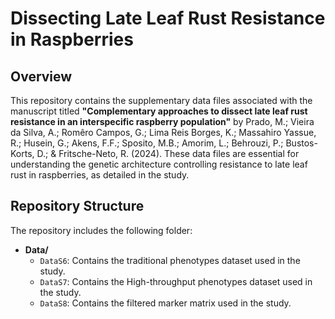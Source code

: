 # Dissecting Late Leaf Rust Resistance in Raspberries

## Overview

This repository contains the supplementary data files associated with the manuscript titled **"Complementary approaches to dissect late leaf rust resistance in an interspecific raspberry population"** by Prado, M.; Vieira da Silva, A.; Romêro Campos, G.; Lima Reis Borges, K.; Massahiro Yassue, R.; Husein, G.; Akens, F.F.; Sposito, M.B.; Amorim, L.; Behrouzi, P.; Bustos-Korts, D.; & Fritsche-Neto, R. (2024). 
These data files are essential for understanding the genetic architecture controlling resistance to late leaf rust in raspberries, as detailed in the study.

## Repository Structure

The repository includes the following folder:

- **Data/**
  - `DataS6`: Contains the traditional phenotypes dataset used in the study.
  - `DataS7`: Contains the High-throughput phenotypes dataset used in the study.
  - `DataS8`: Contains the filtered marker matrix used in the study.

